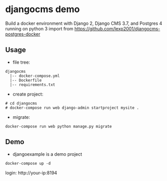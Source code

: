 # djangocms demo
Build a docker environment with Django 2, Django CMS 3.7, and Postgres 4 running on python 3
import from https://github.com/lexp2001/djangocms-postgres-docker

## Usage
* file tree:
```
djangocms
  |-- docker-compose.yml
  |-- Dockerfile
  |-- requirements.txt
```
* create project:
```
# cd djangocms
# docker-compose run web django-admin startproject mysite .
```
* migrate:
```
docker-compose run web python manage.py migrate
```
## Demo
* djangoexample is a demo project
```
docker-compose up -d
```
login: http://your-ip:8194
